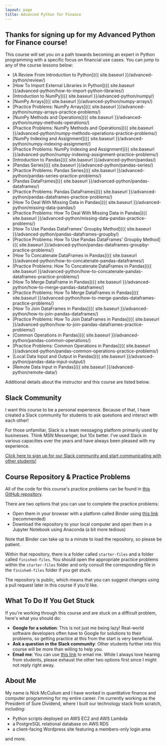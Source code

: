 ```yaml
---
layout: page
title: Advanced Python for Finance
---
```


## Thanks for signing up for my Advanced Python for Finance course!

This course will set you on a path towards becoming an expert in Python programming with a specific focus on financial use cases. You can jump to any of the course lessons below:

* [A Review From Introduction to Python]({{ site.baseurl }}/advanced-python/review/)
* [How To Import External Libraries in Python]({{ site.baseurl }}/advanced-python/how-to-import-python-libraries/)
* [Introduction to NumPy]({{ site.baseurl }}/advanced-python/numpy/)
* [NumPy Arrays]({{ site.baseurl }}/advanced-python/numpy-arrays/)
* [Practice Problems: NumPy Arrays]({{ site.baseurl }}/advanced-python/numpy-arrays-practice-problems/)
* [NumPy Methods and Operations]({{ site.baseurl }}/advanced-python/numpy-methods-operations/)
* [Practice Problems: NumPy Methods and Operations]({{ site.baseurl }}/advanced-python/numpy-methods-operations-practice-problems/)
* [NumPy Indexing and Assignment]({{ site.baseurl }}/advanced-python/numpy-indexing-assignment/)
* [Practice Problems: NumPy Indexing and Assignment]({{ site.baseurl }}/advanced-python/numpy-indexing-assignment-practice-problems/)
* [Introduction to Pandas]({{ site.baseurl }}/advanced-python/pandas/)
* [Pandas Series]({{ site.baseurl }}/advanced-python/pandas-series/)
* [Practice Problems: Pandas Series]({{ site.baseurl }}/advanced-python/pandas-series-practice-problems/)
* [Pandas DataFrames]({{ site.baseurl }}/advanced-python/pandas-dataframes/)
* [Practice Problems: Pandas DataFrames]({{ site.baseurl }}/advanced-python/pandas-dataframes-practice-problems/)
* [How To Deal With Missing Data in Pandas]({{ site.baseurl }}/advanced-python/missing-data-pandas/)
* [Practice Problems: How To Deal With Missing Data in Pandas]({{ site.baseurl }}/advanced-python/missing-data-pandas-practice-problems/)
* [How To Use Pandas DataFrames' Groupby Method]({{ site.baseurl }}/advanced-python/pandas-dataframes-groupby/)
* [Practice Problems: How To Use Pandas DataFrames' Groupby Method]({{ site.baseurl }}/advanced-python/pandas-dataframes-groupby-practice-problems/)
* [How To Concatenate DataFrames in Pandas]({{ site.baseurl }}/advanced-python/how-to-concatenate-pandas-dataframes/)
* [Practice Problems: How To Concatenate DataFrames in Pandas]({{ site.baseurl }}/advanced-python/how-to-concatenate-pandas-dataframes-practice-problems/)
* [How To Merge DataFrame in Pandas]({{ site.baseurl }}/advanced-python/how-to-merge-pandas-dataframes/)
* [Practice Problems: How To Merge DataFrames in Pandas]({{ site.baseurl }}/advanced-python/how-to-merge-pandas-dataframes-practice-problems/)
* [How To Join DataFrames in Pandas]({{ site.baseurl }}/advanced-python/how-to-join-pandas-dataframes/)
* [Practice Problems: How To Join DataFrames in Pandas]({{ site.baseurl }}/advanced-python/how-to-join-pandas-dataframes-practice-problems/)
* [Common Operations in Pandas]({{ site.baseurl }}/advanced-python/pandas-common-operations/)
* [Practice Problems: Common Operations in Pandas]({{ site.baseurl }}/advanced-python/pandas-common-operations-practice-problems/)
* [Local Data Input and Output in Pandas]({{ site.baseurl }}/advanced-python/pandas-data-input-output/)
* [Remote Data Input in Pandas]({{ site.baseurl }}/advanced-python/remote-data/)

Additional details about the instructor and this course are listed below.

## Slack Community

I want this course to be a personal experience. Because of that, I have created a Slack community for students to ask questions and interact with each other!

For those unfamiliar, Slack is a team messaging platform primarily used by businesses. Think MSN Messenger, but 10x better. I've used Slack in various capacities over the years and have always been pleased with my experience. 

[Click here to sign up for our Slack community and start communicating with other students!](https://join.slack.com/t/nickmccullumscourses/shared_invite/zt-d9bj9yus-rkbkJNaDEEhYCXD8A4zkTw)

## Course Repository & Practice Problems

All of the code for this course's practice problems can be found in [this GitHub repository](https://github.com/nicholasmccullum/learn-python).

There are two options that you can use to complete the practice problems:

* Open them in your browser with a platform called Binder using [this link](https://mybinder.org/v2/gh/nicholasmccullum/learn-python/master) (recommended)
* Download the repository to your local computer and open them in a Jupyter Notebook using Anaconda (a bit more tedious)

Note that Binder can take up to a minute to load the repository, so please be patient. 

Within that repository, there is a folder called `starter-files` and a folder called `finished-files`. You should open the appropriate practice problems within the `starter-files` folder and only consult the corresponding file in the `finished-files` folder if you get stuck.

The repository is public, which means that you can suggest changes using a pull request later in this course if you’d like. 

## What To Do If You Get Stuck

If you're working through this course and are stuck on a difficult problem, here's what you should do:

* __Google for a solution__: This is not just me being lazy! Real-world software developers often have to Google for solutions to their problems, so getting practice at this from the start is very beneficial.
* __Ask a question in the Slack community__: Other students further into this course will be more than willing to help you.
* __Email me__: You can use [this link](mailto:nicholasmccullum@gmail.com) to email me. While I always love hearing from students, please exhaust the other two options first since I might not reply right away.

## About Me

My name is Nick McCullum and I have worked in quantitative finance and computer programming for my entire career. I'm currently working as the President of Sure Dividend, where I built our technology stack from scratch, including:

* Python scripts deployed on AWS EC2 and AWS Lambda
* a PostgreSQL relational database on AWS RDS 
* a client-facing Wordpress site featuring a members-only login area

and more.
